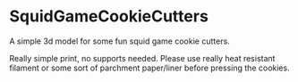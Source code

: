 # SquidGameCookieCutters
A simple 3d model for some fun squid game cookie cutters.

Really simple print, no supports needed. Please use really heat resistant filament or some sort of parchment paper/liner before pressing the cookies.
